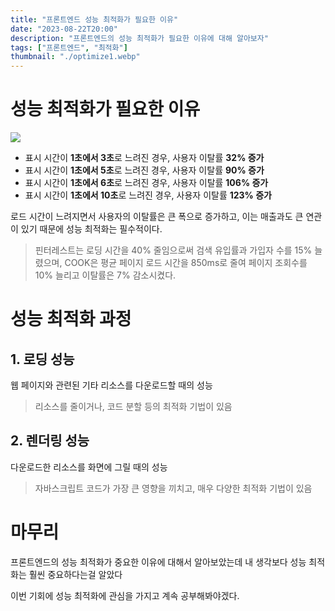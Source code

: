 ```yaml
---
title: "프론트엔드 성능 최적화가 필요한 이유"
date: "2023-08-22T20:00"
description: "프론트엔드의 성능 최적화가 필요한 이유에 대해 알아보자"
tags: ["프론트엔드", "최적화"]
thumbnail: "./optimize1.webp"
---
```



# 성능 최적화가 필요한 이유
![](https://velog.velcdn.com/images/dohi/post/4d4a54a9-2486-4a1c-ab17-203a2aee4dce/image.png)

- 표시 시간이 **1초에서 3초**로 느려진 경우, 사용자 이탈률 **32% 증가**
- 표시 시간이 **1초에서 5초**로 느려진 경우, 사용자 이탈률 **90% 증가**
- 표시 시간이 **1초에서 6초**로 느려진 경우, 사용자 이탈률 **106% 증가**
- 표시 시간이 **1초에서 10초**로 느려진 경우, 사용자 이탈률 **123% 증가**


로드 시간이 느려지면서 사용자의 이탈률은 큰 폭으로 증가하고, 이는 매출과도 큰 연관이 있기 때문에 성능 최적화는 필수적이다.

> 핀터레스트는 로딩 시간을 40% 줄임으로써 검색 유입률과 가입자 수를 15% 늘렸으며, COOK은 평균 페이지 로드 시간을 850ms로 줄여 페이지 조회수를 10% 늘리고 이탈률은 7% 감소시켰다.

# 성능 최적화 과정
## 1. 로딩 성능
웹 페이지와 관련된 기타 리소스를 다운로드할 때의 성능
> 리소스를 줄이거나, 코드 분할 등의 최적화 기법이 있음

## 2. 렌더링 성능
다운로드한 리소스를 화면에 그릴 때의 성능
> 자바스크립트 코드가 가장 큰 영향을 끼치고, 매우 다양한 최적화 기법이 있음


# 마무리
프론트엔드의 성능 최적화가 중요한 이유에 대해서 알아보았는데 내 생각보다 성능 최적화는 훨씬 중요하다는걸 알았다

이번 기회에 성능 최적화에 관심을 가지고 계속 공부해봐야겠다.





